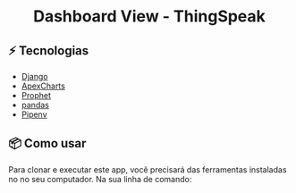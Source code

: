 <h1 align="center"> Dashboard View - ThingSpeak  </h1>


## :zap: Tecnologias

-  [Django](https://www.djangoproject.com/)
-  [ApexCharts](https://apexcharts.com/)
-  [Prophet](https://facebook.github.io/prophet/)
-  [pandas](https://pandas.pydata.org/)
-  [Pipenv](https://pipenv.pypa.io/en/latest/)

## :package: Como usar

Para clonar e executar este app, você precisará das ferramentas instaladas no no seu computador. 
Na sua linha de comando:
